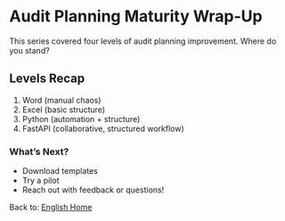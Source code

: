 # Audit Planning Maturity Wrap-Up

This series covered four levels of audit planning improvement. Where do you stand?

## Levels Recap

1. Word (manual chaos)
2. Excel (basic structure)
3. Python (automation + structure)
4. FastAPI (collaborative, structured workflow)

### What’s Next?

- Download templates
- Try a pilot
- Reach out with feedback or questions!

Back to: [English Home](index-en.md)
